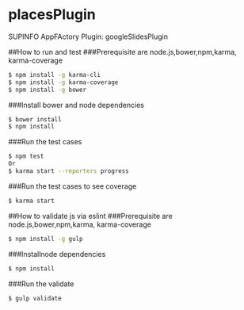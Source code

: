 # placesPlugin 
SUPINFO AppFActory Plugin: googleSlidesPlugin


##How to run and test
###Prerequisite are node.js,bower,npm,karma, karma-coverage
```bash
$ npm install -g karma-cli
$ npm install -g karma-coverage
$ npm install -g bower
```
###Install bower and node dependencies
```bash
$ bower install
$ npm install
```
###Run the test cases
```bash
$ npm test
Or
$ karma start --reporters progress
```
###Run the test cases to see coverage
```bash
$ karma start
```

##How to validate js via eslint
###Prerequisite are node.js,bower,npm,karma, karma-coverage
```bash
$ npm install -g gulp
```

###Installnode dependencies
```bash
$ npm install
```
###Run the validate
```bash
$ gulp validate
```